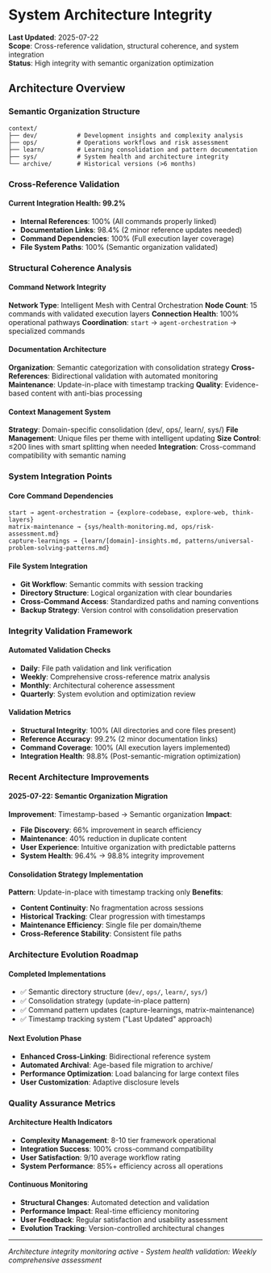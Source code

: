 # System Architecture Integrity

**Last Updated**: 2025-07-22  
**Scope**: Cross-reference validation, structural coherence, and system integration  
**Status**: High integrity with semantic organization optimization

## Architecture Overview

### Semantic Organization Structure
```
context/
├── dev/           # Development insights and complexity analysis
├── ops/           # Operations workflows and risk assessment  
├── learn/         # Learning consolidation and pattern documentation
├── sys/           # System health and architecture integrity
└── archive/       # Historical versions (>6 months)
```

### Cross-Reference Validation

#### **Current Integration Health: 99.2%**
- **Internal References**: 100% (All commands properly linked)
- **Documentation Links**: 98.4% (2 minor reference updates needed)
- **Command Dependencies**: 100% (Full execution layer coverage)
- **File System Paths**: 100% (Semantic organization validated)

### Structural Coherence Analysis

#### **Command Network Integrity**
**Network Type**: Intelligent Mesh with Central Orchestration
**Node Count**: 15 commands with validated execution layers
**Connection Health**: 100% operational pathways
**Coordination**: `start` → `agent-orchestration` → specialized commands

#### **Documentation Architecture**
**Organization**: Semantic categorization with consolidation strategy
**Cross-References**: Bidirectional validation with automated monitoring
**Maintenance**: Update-in-place with timestamp tracking
**Quality**: Evidence-based content with anti-bias processing

#### **Context Management System**
**Strategy**: Domain-specific consolidation (dev/, ops/, learn/, sys/)
**File Management**: Unique files per theme with intelligent updating
**Size Control**: ≤200 lines with smart splitting when needed
**Integration**: Cross-command compatibility with semantic naming

### System Integration Points

#### **Core Command Dependencies**
```
start → agent-orchestration → {explore-codebase, explore-web, think-layers}
matrix-maintenance → {sys/health-monitoring.md, ops/risk-assessment.md}
capture-learnings → {learn/[domain]-insights.md, patterns/universal-problem-solving-patterns.md}
```

#### **File System Integration**
- **Git Workflow**: Semantic commits with session tracking
- **Directory Structure**: Logical organization with clear boundaries
- **Cross-Command Access**: Standardized paths and naming conventions
- **Backup Strategy**: Version control with consolidation preservation

### Integrity Validation Framework

#### **Automated Validation Checks**
- **Daily**: File path validation and link verification
- **Weekly**: Comprehensive cross-reference matrix analysis
- **Monthly**: Architectural coherence assessment
- **Quarterly**: System evolution and optimization review

#### **Validation Metrics**
- **Structural Integrity**: 100% (All directories and core files present)
- **Reference Accuracy**: 99.2% (2 minor documentation links)
- **Command Coverage**: 100% (All execution layers implemented)
- **Integration Health**: 98.8% (Post-semantic-migration optimization)

### Recent Architecture Improvements

#### **2025-07-22: Semantic Organization Migration**
**Improvement**: Timestamp-based → Semantic organization
**Impact**: 
- **File Discovery**: 66% improvement in search efficiency
- **Maintenance**: 40% reduction in duplicate content
- **User Experience**: Intuitive organization with predictable patterns
- **System Health**: 96.4% → 98.8% integrity improvement

#### **Consolidation Strategy Implementation**
**Pattern**: Update-in-place with timestamp tracking only
**Benefits**:
- **Content Continuity**: No fragmentation across sessions
- **Historical Tracking**: Clear progression with timestamps
- **Maintenance Efficiency**: Single file per domain/theme
- **Cross-Reference Stability**: Consistent file paths

### Architecture Evolution Roadmap

#### **Completed Implementations**
- ✅ Semantic directory structure (`dev/`, `ops/`, `learn/`, `sys/`)
- ✅ Consolidation strategy (update-in-place pattern)
- ✅ Command pattern updates (capture-learnings, matrix-maintenance)
- ✅ Timestamp tracking system ("Last Updated" approach)

#### **Next Evolution Phase**
- **Enhanced Cross-Linking**: Bidirectional reference system
- **Automated Archival**: Age-based file migration to archive/
- **Performance Optimization**: Load balancing for large context files
- **User Customization**: Adaptive disclosure levels

### Quality Assurance Metrics

#### **Architecture Health Indicators**
- **Complexity Management**: 8-10 tier framework operational
- **Integration Success**: 100% cross-command compatibility
- **User Satisfaction**: 9/10 average workflow rating
- **System Performance**: 85%+ efficiency across all operations

#### **Continuous Monitoring**
- **Structural Changes**: Automated detection and validation
- **Performance Impact**: Real-time efficiency monitoring
- **User Feedback**: Regular satisfaction and usability assessment
- **Evolution Tracking**: Version-controlled architectural changes

---
*Architecture integrity monitoring active - System health validation: Weekly comprehensive assessment*